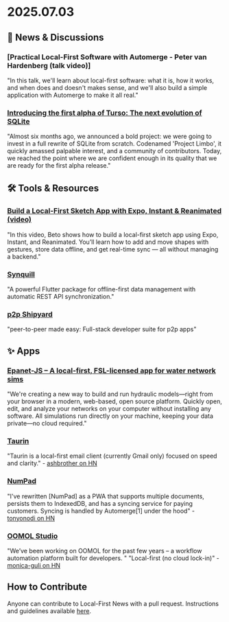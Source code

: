 # 2025.07.03

## 📰 News & Discussions

### [Practical Local-First Software with Automerge - Peter van Hardenberg (talk video)]
"In this talk, we'll learn about local-first software: what it is, how it works, and when does and doesn't makes sense, and we'll also build a simple application with Automerge to make it all real."

### [Introducing the first alpha of Turso: The next evolution of SQLite](https://turso.tech/blog/turso-the-next-evolution-of-sqlite)
"Almost six months ago, we announced a bold project: we were going to invest in a full rewrite of SQLite from scratch. Codenamed 'Project Limbo', it quickly amassed palpable interest, and a community of contributors. Today, we reached the point where we are confident enough in its quality that we are ready for the first alpha release."


## 🛠️ Tools & Resources

### [Build a Local-First Sketch App with Expo, Instant & Reanimated (video)](https://www.youtube.com/watch?v=DEJIcaGN3vY)
"In this video, Beto shows how to build a local-first sketch app using Expo, Instant, and Reanimated. You’ll learn how to add and move shapes with gestures, store data offline, and get real-time sync — all without managing a backend."

### [Synquill](https://pub.dev/packages/synquill)
"A powerful Flutter package for offline-first data management with automatic REST API synchronization."

### [p2p Shipyard](https://darksoil.studio/p2p-shipyard/)
"peer-to-peer made easy: Full-stack developer suite for p2p apps"


## ✨ Apps

### [Epanet-JS – A local-first, FSL-licensed app for water network sims](https://app.epanetjs.com/)
"We're creating a new way to build and run hydraulic models—right from your browser in a modern, web-based, open source platform. Quickly open, edit, and analyze your networks on your computer without installing any software. All simulations run directly on your machine, keeping your data private—no cloud required."

### [Taurin](https://www.taurin.io/)
"Taurin is a local-first email client (currently Gmail only) focused on speed and clarity." - [ashbrother on HN](https://news.ycombinator.com/item?id=44386265)

### [NumPad](http://numpad.io/)
"I've rewritten [NumPad] as a PWA that supports multiple documents, persists them to IndexedDB, and has a syncing service for paying customers. Syncing is handled by Automerge[1] under the hood" - [tonyonodi on HN](https://news.ycombinator.com/item?id=44420711)

### [OOMOL Studio](https://oomol.com/)
"We’ve been working on OOMOL for the past few years – a workflow automation platform built for developers. " "Local-first (no cloud lock-in)" - [monica-guli on HN](https://news.ycombinator.com/item?id=44420892)


## How to Contribute
Anyone can contribute to Local-First News with a pull request. Instructions and guidelines available [here](https://github.com/localfirstnews/localfirstnews).
